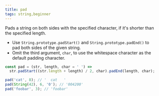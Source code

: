 ```yaml
---
title: pad
tags: string,beginner
---
```


Pads a string on both sides with the specified character, if it's shorter than the specified length.

- Use `String.prototype.padStart()` and `String.prototype.padEnd()` to pad both sides of the given string.
- Omit the third argument, `char`, to use the whitespace character as the default padding character.

```js
const pad = (str, length, char = ' ') =>
  str.padStart((str.length + length) / 2, char).padEnd(length, char);
```

```js
pad('cat', 8); // '  cat   '
pad(String(42), 6, '0'); // '004200'
pad('foobar', 3); // 'foobar'
```
